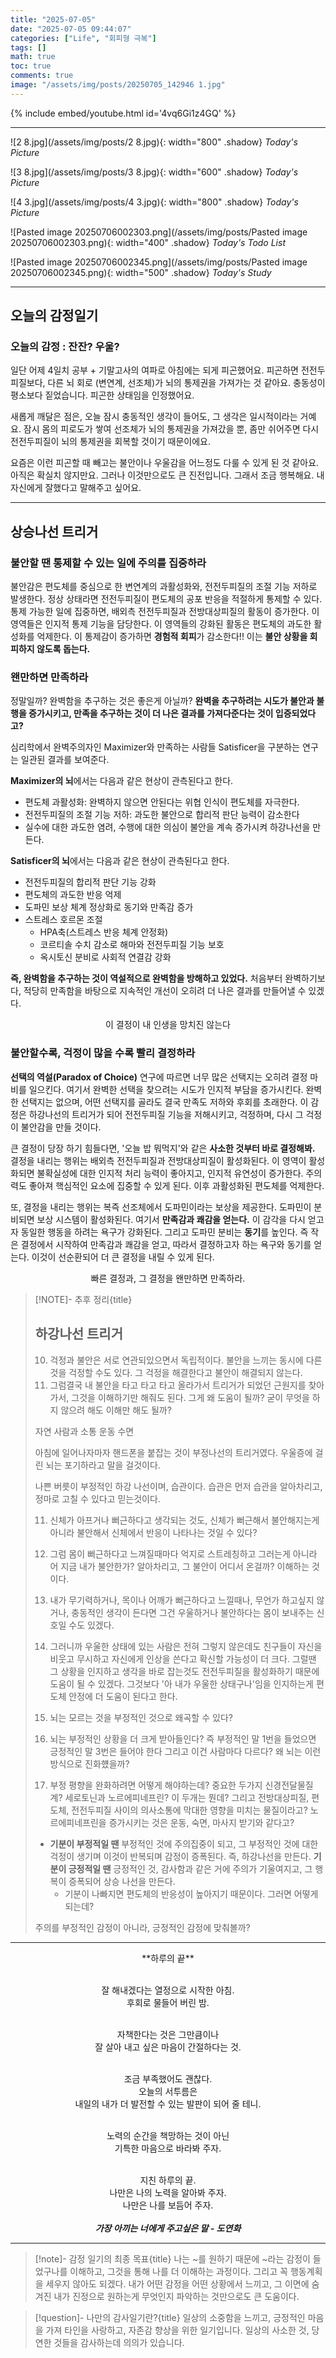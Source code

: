 ```yaml
---
title: "2025-07-05"
date: "2025-07-05 09:44:07"
categories: ["Life", "회피형 극복"]
tags: []
math: true
toc: true
comments: true
image: "/assets/img/posts/20250705_142946 1.jpg"
---
```


{% include embed/youtube.html id='4vq6Gi1z4GQ' %}



---

![2 8.jpg](/assets/img/posts/2 8.jpg){: width="800" .shadow}
_Today's Picture_

![3 8.jpg](/assets/img/posts/3 8.jpg){: width="600" .shadow}
_Today's Picture_

![4 3.jpg](/assets/img/posts/4 3.jpg){: width="800" .shadow}
_Today's Picture_

![Pasted image 20250706002303.png](/assets/img/posts/Pasted image 20250706002303.png){: width="400" .shadow}
_Today's Todo List_

![Pasted image 20250706002345.png](/assets/img/posts/Pasted image 20250706002345.png){: width="500" .shadow}
_Today's Study_

---
## 오늘의 감정일기

### 오늘의 감정 : 잔잔? 우울?
일단 어제 4일치 공부 + 기말고사의 여파로 아침에는 되게 피곤했어요. 피곤하면 전전두피질보다, 다른 뇌 회로 (변연계, 선조체)가 뇌의 통제권을 가져가는 것 같아요. 충동성이 평소보다 짙었습니다. 피곤한 상태임을 인정했어요.

새롭게 깨달은 점은, 오늘 잠시 충동적인 생각이 들어도, 그 생각은 일시적이라는 거예요. 잠시 몸의 피로도가 쌓여 선조체가 뇌의 통제권을 가져갔을 뿐, 좀만 쉬어주면 다시 전전두피질이 뇌의 통제권을 회복할 것이기 때문이에요.

요즘은 이런 피곤할 때 빼고는 불안이나 우울감을 어느정도 다룰 수 있게 된 것 같아요. 아직은 확실치 않지만요. 그러나 이것만으로도 큰 진전입니다. 그래서 조금 행복해요. 내 자신에게 잘했다고 말해주고 싶어요.

---
## 상승나선 트리거

### 불안할 땐 통제할 수 있는 일에 주의를 집중하라 
불안감은 편도체를 중심으로 한 변연계의 과활성화와, 전전두피질의 조절 기능 저하로 발생한다. 정상 상태라면 전전두피질이 편도체의 공포 반응을 적절하게 통제할 수 있다. 통제 가능한 일에 집중하면, 배외측 전전두피질과 전방대상피질의 활동이 증가한다. 이 영역들은 인지적 통제 기능을 담당한다. 이 영역들의 강화된 활동은 편도체의 과도한 활성화를 억제한다. 이 통제감이 증가하면 **경험적 회피**가 감소한다!! 이는 **불안 상황을 회피하지 않도록 돕는다.**

### 왠만하면 만족하라
정말일까? 완벽함을 추구하는 것은 좋은게 아닐까? **완벽을 추구하려는 시도가 불안과 불행을 증가시키고, 만족을 추구하는 것이 더 나은 결과를 가져다준다는 것이 입증되었다고?**

심리학에서 완벽주의자인 Maximizer와 만족하는 사람들 Satisficer을 구분하는 연구는 일관된 결과를 보여준다. 

**Maximizer의 뇌**에서는 다음과 같은 현상이 관측된다고 한다.
- 편도체 과활성화: 완벽하지 않으면 안된다는 위협 인식이 편도체를 자극한다.
- 전전두피질의 조절 기능 저하: 과도한 불안으로 합리적 판단 능력이 감소한다
- 실수에 대한 과도한 염려, 수행에 대한 의심이 불안을 계속 증가시켜 하강나선을 만든다.

**Satisficer의 뇌**에서는 다음과 같은 현상이 관측된다고 한다.
- 전전두피질의 합리적  판단 기능 강화
- 편도체의 과도한 반응 억제
- 도파민 보상 체계 정상화로 동기와 만족감 증가
- 스트레스 호르몬 조절
	- HPA축(스트레스 반응 체계 안정화)
	- 코르티솔 수치 감소로 해마와 전전두피질 기능 보호
	- 옥시토신 분비로 사회적 연결감 강화

**즉, 완벽함을 추구하는 것이 역설적으로 완벽함을 방해하고 있었다.** 처음부터 완벽하기보다, 적당히 만족함을 바탕으로 지속적인 개선이 오히려 더 나은 결과를 만들어낼 수 있겠다.


$$
\text{이 결정이 내 인생을 망치진 않는다}
$$


### 불안할수록, 걱정이 많을 수록 빨리 결정하라
**선택의 역설(Paradox of Choice)** 연구에 따르면 너무 많은 선택지는 오히려 결정 마비를 일으킨다. 여기서 완벽한 선택을 찾으려는 시도가 인지적 부담을 증가시킨다. 완벽한 선택지는 없으며, 어떤 선택지를 골라도 결국 만족도 저하와 후회를 초래한다. 이 감정은 하강나선의 트리거가 되어 전전두피질 기능을 저해시키고, 걱정하며, 다시 그 걱정이 불안감을 만들 것이다.

큰 결정이 당장 하기 힘들다면, '오늘 밥 뭐먹지'와 같은 **사소한 것부터 바로 결정해봐.** 결정을 내리는 행위는 배외측 전전두피질과 전방대상피질이 활성화된다. 이 영역이 활성화되면 불확실성에 대한 인지적 처리 능력이 좋아지고, 인지적 유연성이 증가한다. 주의력도 좋아져 핵심적인 요소에 집중할 수 있게 된다. 이후 과활성화된 편도체를 억제한다.

또, 결정을 내리는 행위는 복즉 선조체에서 도파민이라는 보상을 제공한다. 도파민이 분비되면 보상 시스템이 활성화된다. 여기서 **만족감과 쾌감을 얻는다.** 이 감각을 다시 얻고자 동일한 행동을 하려는 욕구가 강화된다. 그리고 도파민 분비는 **동기**를 높인다. 즉 작은 결정에서 시작하여 만족감과 쾌감을 얻고, 따라서 결정하고자 하는 욕구와 동기를 얻는다. 이것이 선순환되어 더 큰 결정을 내릴 수 있게 된다.


$$
\text{빠른 결정과, 그 결정을 왠만하면 만족하라.}
$$


> [!NOTE]- 추후 정리{title}
> 
> 
> ## 하강나선 트리거
> 
> 10. 걱정과 불안은 서로 연관되있으면서 독립적이다. 불안을 느끼는 동시에 다른 것을 걱정할 수도 있다. 그 걱정을 해결한다고 불안이 해결되지 않는다.
> 	1. 그럼결국 내 불안을 타고 타고 타고 올라가서 트리거가 되었던 근원지를 찾아가서, 그것을 이해하기만 해줘도 된다. 그게 왜 도움이 될까? 굳이 무엇을 하지 않으려 해도 이해만 해도 될까? 
> 
> 자연
> 사람과 소통
> 운동
> 수면
> 
> 아침에 일어나자마자 핸드폰을 붙잡는 것이 부정나선의 트리거였다.
> 우울증에 걸린 뇌는 포기하라고 말을 걸것이다.
> 
> 나쁜 버릇이 부정적인 하강 나선이며, 습관이다. 습관은 먼저 습관을 알아차리고, 정마로 고칠 수 있다고 믿는것이다.
> 
> 11. 신체가 아프거나 뻐근하다고 생각되는 것도, 신체가 뻐근해서 불안해지는게 아니라 불안해서 신체에서 반응이 나타나는 것일 수 있다?
> 12. 그럼 몸이 뻐근하다고 느껴질때마다 억지로 스트레칭하고 그러는게 아니라 어 지금 내가 불안한가? 알아차리고, 그 불안이 어디서 온걸까? 이해하는 것이다.
> 
> 13. 내가 무기력하거나, 목이나 어깨가 뻐근하다고 느낄때나, 무언가 하고싶지 않거나, 충동적인 생각이 든다면 그건 우울하거나 불안하다는 몸이 보내주는 신호일 수도 있겠다.
> 
> 14. 그러니까 우울한 상태에 있는 사람은 전혀 그렇지 않은데도 친구들이 자신을 비웃고 무시하고 자신에게 인상을 쓴다고 확신할 가능성이 더 크다. 그럴땐 그 상황을 인지하고 생각을 바로 잡는것도 전전두피질을 활성화하기 때문에 도움이 될 수 있겠다. 그것보다 '아 내가 우울한 상태구나'임을 인지하는게 편도체 안정에 더 도움이 된다고 한다.
> 
> 15. 뇌는 모르는 것을 부정적인 것으로 왜곡할 수 있다?
> 16. 뇌는 부정적인 상황을 더 크게 받아들인다? 즉 부정적인 말 1번을 들었으면 긍정적인 말 3번은 들어야 한다 그리고 이건 사람마다 다르다? 왜 뇌는 이런 방식으로 진화헀을까?
> 17. 부정 평향을 완화하려면 어떻게 해야하는데? 중요한 두가지 신경전달물질계? 세로토닌과 노르에피네프린? 이 두개는 뭔데? 그리고 전방대상피질, 편도체, 전전두피질 사이의 의사소통에 막대한 영향을 미치는 물질이라고? 노르에피네프린을 증가시키는 것은 운동, 숙면, 마사지 받기와 같다고?
> 
> - **기분이 부정적일 땐** 부정적인 것에 주의집중이 되고, 그 부정적인 것에 대한 걱정이 생기며 이것이 반복되며 감정이 증폭된다. 즉, 하강나선을 만든다. **기분이 긍정적일 땐** 긍정적인 것, 감사함과 같은 거에 주의가 기울여지고, 그 행복이 증폭되어 상승 나선을 만든다.
> 	- 기분이 나빠지면 편도체의 반응성이 높아지기 때문이다. 그러면 어떻게 되는데?
> 
> 
> 주의를 부정적인 감정이 아니라, 긍정적인 감정에 맞춰볼까?
> 
> 

---

<div style="text-align: center;">  
**하루의 끝**<br><br>

잘 해내겠다는 열정으로 시작한 아침.<br>
후회로 물들어 버린 밤.<br><br>

자책한다는 것은 그만큼이나<br>
잘 살아 내고 싶은 마음이 간절하다는 것.<br><br>

조금 부족했어도 괜찮다.<br>
오늘의 서투름은<br>
내일의 내가 더 발전할 수 있는 발판이 되어 줄 테니.<br><br>

노력의 순간을 책망하는 것이 아닌<br>
기특한 마음으로 바라봐 주자.<br><br>

지친 하루의 끝.<br>
나만은 나의 노력을 알아봐 주자.<br>
나만은 나를 보듬어 주자.<br><br>
<i>**가장 아끼는 너에게 주고싶은 말 - 도연화**</i>
</div>

---

> [!note]- 감정 일기의 최종 목표{title}
> 나는 ~를 원하기 때문에 ~라는 감정이 들었구나를 이해하고, 그것을 통해 나를 더 이해하는 과정이다.
> 그리고 꼭 행동계획을 세우지 않아도 되겠다. 내가 어떤 감정을 어떤 상황에서 느끼고, 그 이면에 숨겨진 내가 진정으로 원하는게 무엇인지 파악하는 것만으로도 큰 도움이다. 

> [!question]- 나만의 감사일기란?{title}
> 일상의 소중함을 느끼고, 긍정적인 마음을 가져 타인을 사랑하고, 자존감 향상을 위한 일기입니다. 일상의 사소한 것, 당연한 것들을 감사하는데 의의가 있습니다.